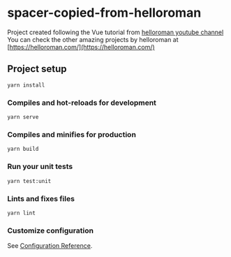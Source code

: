 # spacer-copied-from-helloroman

Project created following the Vue tutorial from [helloroman youtube channel](https://www.youtube.com/watch?v=PmlipEkFSOk) You can check the other amazing projects by helloroman at [https://helloroman.com/](https://helloroman.com/)

## Project setup
```
yarn install
```

### Compiles and hot-reloads for development
```
yarn serve
```

### Compiles and minifies for production
```
yarn build
```

### Run your unit tests
```
yarn test:unit
```

### Lints and fixes files
```
yarn lint
```

### Customize configuration
See [Configuration Reference](https://cli.vuejs.org/config/).
